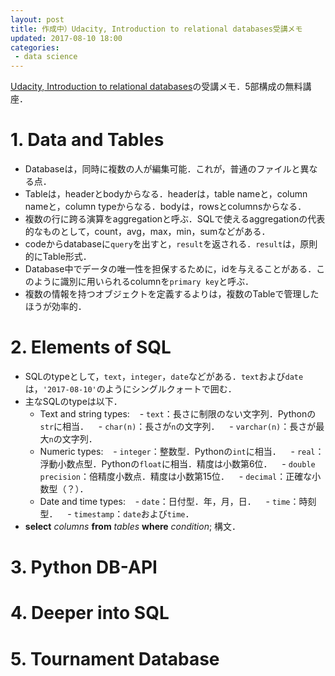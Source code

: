 ```yaml
---
layout: post
title: 作成中）Udacity, Introduction to relational databases受講メモ
updated: 2017-08-10 18:00 
categories:
 - data science
---
```


[Udacity, Introduction to relational databases](https://www.udacity.com/course/intro-to-relational-databases--ud197)の受講メモ．5部構成の無料講座．

# 1. Data and Tables

* Databaseは，同時に複数の人が編集可能．これが，普通のファイルと異なる点．
* Tableは，headerとbodyからなる．headerは，table nameと，column nameと，column typeからなる．bodyは，rowsとcolumnsからなる．
* 複数の行に跨る演算をaggregationと呼ぶ．SQLで使えるaggregationの代表的なものとして，count，avg，max，min，sumなどがある．
* codeからdatabaseに`query`を出すと，`result`を返される．`result`は，原則的にTable形式．
* Database中でデータの唯一性を担保するために，idを与えることがある．このように識別に用いられるcolumnを`primary key`と呼ぶ．
* 複数の情報を持つオブジェクトを定義するよりは，複数のTableで管理したほうが効率的．

# 2. Elements of SQL

* SQLのtypeとして，`text`，`integer`，`date`などがある．`text`および`date`は，`'2017-08-10'`のようにシングルクォートで囲む．
* 主なSQLのtypeは以下．
  * Text and string types:
    - `text`：長さに制限のない文字列．Pythonの`str`に相当．
    - `char(n)`：長さが`n`の文字列．
    - `varchar(n)`：長さが最大`n`の文字列．
  * Numeric types:
    - `integer`：整数型．Pythonの`int`に相当．
    - `real`：浮動小数点型．Pythonの`float`に相当．精度は小数第6位．
    - `double precision`：倍精度小数点．精度は小数第15位．
    - `decimal`：正確な小数型（？）．
  * Date and time types:
    - `date`：日付型．年，月，日．
    - `time`：時刻型．
    - `timestamp`：`date`および`time`．
* **select** *columns* **from** *tables* **where** *condition*; 構文．

# 3. Python DB-API

# 4. Deeper into SQL

# 5. Tournament Database


